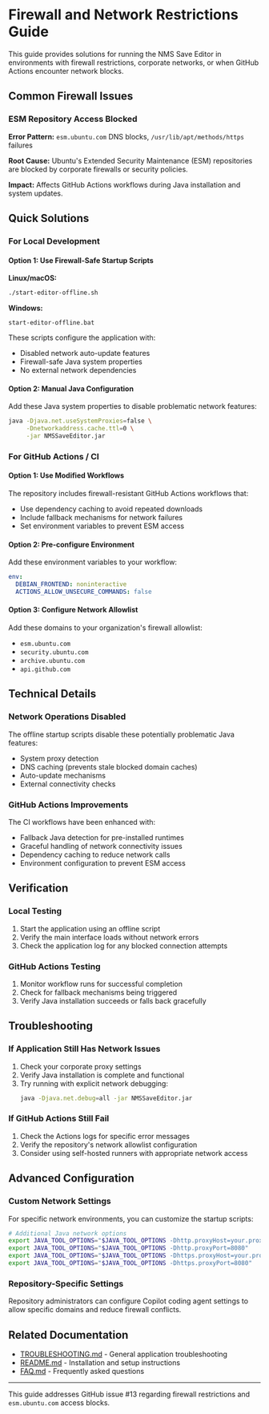 # Firewall and Network Restrictions Guide

This guide provides solutions for running the NMS Save Editor in environments with firewall restrictions, corporate networks, or when GitHub Actions encounter network blocks.

## Common Firewall Issues

### ESM Repository Access Blocked
**Error Pattern:** `esm.ubuntu.com` DNS blocks, `/usr/lib/apt/methods/https` failures

**Root Cause:** Ubuntu's Extended Security Maintenance (ESM) repositories are blocked by corporate firewalls or security policies.

**Impact:** Affects GitHub Actions workflows during Java installation and system updates.

## Quick Solutions

### For Local Development

#### Option 1: Use Firewall-Safe Startup Scripts

**Linux/macOS:**
```bash
./start-editor-offline.sh
```

**Windows:**
```batch
start-editor-offline.bat
```

These scripts configure the application with:
- Disabled network auto-update features
- Firewall-safe Java system properties
- No external network dependencies

#### Option 2: Manual Java Configuration

Add these Java system properties to disable problematic network features:
```bash
java -Djava.net.useSystemProxies=false \
     -Dnetworkaddress.cache.ttl=0 \
     -jar NMSSaveEditor.jar
```

### For GitHub Actions / CI

#### Option 1: Use Modified Workflows
The repository includes firewall-resistant GitHub Actions workflows that:
- Use dependency caching to avoid repeated downloads
- Include fallback mechanisms for network failures
- Set environment variables to prevent ESM access

#### Option 2: Pre-configure Environment
Add these environment variables to your workflow:
```yaml
env:
  DEBIAN_FRONTEND: noninteractive
  ACTIONS_ALLOW_UNSECURE_COMMANDS: false
```

#### Option 3: Configure Network Allowlist
Add these domains to your organization's firewall allowlist:
- `esm.ubuntu.com`
- `security.ubuntu.com`
- `archive.ubuntu.com`
- `api.github.com`

## Technical Details

### Network Operations Disabled
The offline startup scripts disable these potentially problematic Java features:
- System proxy detection
- DNS caching (prevents stale blocked domain caches)
- Auto-update mechanisms
- External connectivity checks

### GitHub Actions Improvements
The CI workflows have been enhanced with:
- Fallback Java detection for pre-installed runtimes
- Graceful handling of network connectivity issues
- Dependency caching to reduce network calls
- Environment configuration to prevent ESM access

## Verification

### Local Testing
1. Start the application using an offline script
2. Verify the main interface loads without network errors
3. Check the application log for any blocked connection attempts

### GitHub Actions Testing
1. Monitor workflow runs for successful completion
2. Check for fallback mechanisms being triggered
3. Verify Java installation succeeds or falls back gracefully

## Troubleshooting

### If Application Still Has Network Issues
1. Check your corporate proxy settings
2. Verify Java installation is complete and functional
3. Try running with explicit network debugging:
   ```bash
   java -Djava.net.debug=all -jar NMSSaveEditor.jar
   ```

### If GitHub Actions Still Fail
1. Check the Actions logs for specific error messages
2. Verify the repository's network allowlist configuration
3. Consider using self-hosted runners with appropriate network access

## Advanced Configuration

### Custom Network Settings
For specific network environments, you can customize the startup scripts:

```bash
# Additional Java network options
export JAVA_TOOL_OPTIONS="$JAVA_TOOL_OPTIONS -Dhttp.proxyHost=your.proxy.com"
export JAVA_TOOL_OPTIONS="$JAVA_TOOL_OPTIONS -Dhttp.proxyPort=8080"
export JAVA_TOOL_OPTIONS="$JAVA_TOOL_OPTIONS -Dhttps.proxyHost=your.proxy.com"
export JAVA_TOOL_OPTIONS="$JAVA_TOOL_OPTIONS -Dhttps.proxyPort=8080"
```

### Repository-Specific Settings
Repository administrators can configure Copilot coding agent settings to allow specific domains and reduce firewall conflicts.

## Related Documentation

- [TROUBLESHOOTING.md](TROUBLESHOOTING.md) - General application troubleshooting
- [README.md](README.md) - Installation and setup instructions
- [FAQ.md](FAQ.md) - Frequently asked questions

---

This guide addresses GitHub issue #13 regarding firewall restrictions and `esm.ubuntu.com` access blocks.